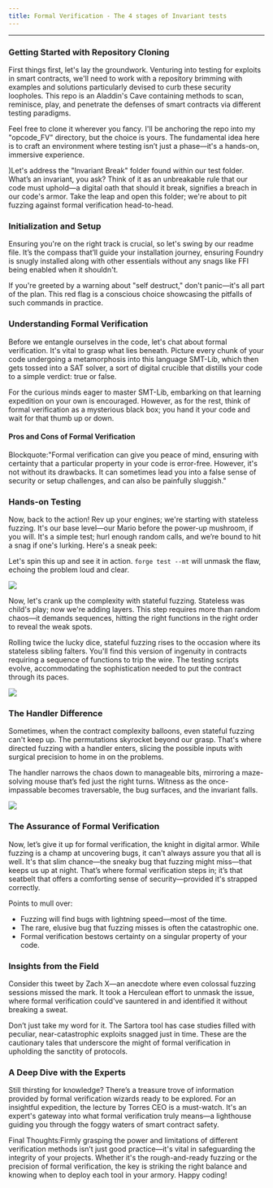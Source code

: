 ```yaml
---
title: Formal Verification - The 4 stages of Invariant tests
---
```


---

### Getting Started with Repository Cloning

First things first, let's lay the groundwork. Venturing into testing for exploits in smart contracts, we'll need to work with a repository brimming with examples and solutions particularly devised to curb these security loopholes. This repo is an Aladdin's Cave containing methods to scan, reminisce, play, and penetrate the defenses of smart contracts via different testing paradigms.

Feel free to clone it wherever you fancy. I'll be anchoring the repo into my "opcode_FV" directory, but the choice is yours. The fundamental idea here is to craft an environment where testing isn’t just a phase—it's a hands-on, immersive experience.

)Let's address the "Invariant Break" folder found within our test folder. What’s an invariant, you ask? Think of it as an unbreakable rule that our code must uphold—a digital oath that should it break, signifies a breach in our code's armor. Take the leap and open this folder; we're about to pit fuzzing against formal verification head-to-head.

### Initialization and Setup

Ensuring you're on the right track is crucial, so let's swing by our readme file. It’s the compass that’ll guide your installation journey, ensuring Foundry is snugly installed along with other essentials without any snags like FFI being enabled when it shouldn't.

If you're greeted by a warning about "self destruct," don't panic—it's all part of the plan. This red flag is a conscious choice showcasing the pitfalls of such commands in practice.

### Understanding Formal Verification

Before we entangle ourselves in the code, let's chat about formal verification. It's vital to grasp what lies beneath. Picture every chunk of your code undergoing a metamorphosis into this language SMT-Lib, which then gets tossed into a SAT solver, a sort of digital crucible that distills your code to a simple verdict: true or false.

For the curious minds eager to master SMT-Lib, embarking on that learning expedition on your own is encouraged. However, as for the rest, think of formal verification as a mysterious black box; you hand it your code and wait for that thumb up or down.

#### Pros and Cons of Formal Verification

Blockquote:"Formal verification can give you peace of mind, ensuring with certainty that a particular property in your code is error-free. However, it's not without its drawbacks. It can sometimes lead you into a false sense of security or setup challenges, and can also be painfully sluggish."

### Hands-on Testing

Now, back to the action! Rev up your engines; we're starting with stateless fuzzing. It's our base level—our Mario before the power-up mushroom, if you will. It's a simple test; hurl enough random calls, and we’re bound to hit a snag if one's lurking. Here's a sneak peek:

Let's spin this up and see it in action. `forge test --mt` will unmask the flaw, echoing the problem loud and clear.

![](https://cdn.videotap.com/618/screenshots/NsLB6Ryk1YjiYSl3Gcwg-341.45.png)

Now, let's crank up the complexity with stateful fuzzing. Stateless was child's play; now we're adding layers. This step requires more than random chaos—it demands sequences, hitting the right functions in the right order to reveal the weak spots.

Rolling twice the lucky dice, stateful fuzzing rises to the occasion where its stateless sibling falters. You'll find this version of ingenuity in contracts requiring a sequence of functions to trip the wire. The testing scripts evolve, accommodating the sophistication needed to put the contract through its paces.

![](https://cdn.videotap.com/618/screenshots/8rOhbkQ4NHbaxewobdLZ-368.41.png)

### The Handler Difference

Sometimes, when the contract complexity balloons, even stateful fuzzing can't keep up. The permutations skyrocket beyond our grasp. That's where directed fuzzing with a handler enters, slicing the possible inputs with surgical precision to home in on the problems.

The handler narrows the chaos down to manageable bits, mirroring a maze-solving mouse that’s fed just the right turns. Witness as the once-impassable becomes traversable, the bug surfaces, and the invariant falls.

![](https://cdn.videotap.com/618/screenshots/1Q1EcfnPgulMFuGAw0a1-476.23.png)

### The Assurance of Formal Verification

Now, let’s give it up for formal verification, the knight in digital armor. While fuzzing is a champ at uncovering bugs, it can't always assure you that all is well. It's that slim chance—the sneaky bug that fuzzing might miss—that keeps us up at night. That’s where formal verification steps in; it’s that seatbelt that offers a comforting sense of security—provided it's strapped correctly.

Points to mull over:

- Fuzzing will find bugs with lightning speed—most of the time.
- The rare, elusive bug that fuzzing misses is often the catastrophic one.
- Formal verification bestows certainty on a singular property of your code.

### Insights from the Field

Consider this tweet by Zach X—an anecdote where even colossal fuzzing sessions missed the mark. It took a Herculean effort to unmask the issue, where formal verification could've sauntered in and identified it without breaking a sweat.

Don’t just take my word for it. The Sartora tool has case studies filled with peculiar, near-catastrophic exploits snagged just in time. These are the cautionary tales that underscore the might of formal verification in upholding the sanctity of protocols.

### A Deep Dive with the Experts

Still thirsting for knowledge? There’s a treasure trove of information provided by formal verification wizards ready to be explored. For an insightful expedition, the lecture by Torres CEO is a must-watch. It's an expert's gateway into what formal verification truly means—a lighthouse guiding you through the foggy waters of smart contract safety.

Final Thoughts:Firmly grasping the power and limitations of different verification methods isn’t just good practice—it's vital in safeguarding the integrity of your projects. Whether it's the rough-and-ready fuzzing or the precision of formal verification, the key is striking the right balance and knowing when to deploy each tool in your armory. Happy coding!
